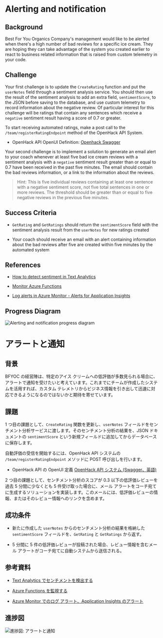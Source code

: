 # Alerting and notification

## Background

Best For You Organics Company's management would like to be alerted when
there's a high number of bad reviews for a specific ice cream. They are
hoping they can take advantage of the system you created earlier to react
to business related information that is raised from custom telemetry in
your code.

## Challenge

Your first challenge is to update the `CreateRating` function and put the
`userNotes` field through a sentiment analysis service. You should then
use the result of the sentiment analysis to add an extra field,
`sentimentScore`, to the JSON before saving to the database, and use custom telemetry to record information about the negative review.  Of particular interest for this challenge will be ratings that contain any sentences which receive a `negative` sentiment result having a score of 0.7 or greater.  

To start receiving automated ratings, make a post call to the
`/team/registerRatingEndpoint` method of the OpenHack API System.

* OpenHack API OpenUI Definition:
[Openhack Swagger](https://petstore.swagger.io/?url=https://serverlessohmanagementapi.trafficmanager.net/api/definition)

Your second challenge is to implement a solution to generate an email alert
to your coach whenever at least five bad ice cream reviews with a sentiment
analysis with a `negative` sentiment result greater than or equal to 0.7 have been received in the past five minutes. The email should contain the bad reviews information, or a link to the information about the reviews.

> Hint: This is five individual reviews containing at least one sentence with a negative sentiment score, not five total sentences in one or more reviews.  The threshold should be greater than or equal to five negative reviews in the previous five minutes.

## Success Criteria

* `GetRating` and `GetRatings` should return the `sentimentScore` field
with the sentiment analysis result from the `userNotes` for new ratings
created

* Your coach should receive an email with an alert containing information
about the bad reviews after five are created within five minutes by the
automated system

## References

* [How to detect sentiment in Text Analytics](https://docs.microsoft.com/azure/cognitive-services/text-analytics/how-tos/text-analytics-how-to-sentiment-analysis)

* [Monitor Azure Functions](https://docs.microsoft.com/azure/azure-functions/functions-monitoring)

* [Log alerts in Azure Monitor - Alerts for Application Insights](https://docs.microsoft.com/azure/monitoring-and-diagnostics/monitor-alerts-unified-log)

## Progress Diagram

![Alerting and notification progress diagram](https://serverlessoh.azureedge.net/public/alerting-and-notification-progress-diagram.jpg)

# アラートと通知

## 背景

BFYOC の経営陣は、特定のアイス クリームへの低評価が多数見られる場合に、アラートで通知を受けたいと考えています。これまでにチームが作成したシステムを活用すれば、カスタム テレメトリからビジネス情報を引き出して迅速に対応できるようになるのではないかと期待を寄せています。

## 課題

1 つ目の課題として、`CreateRating` 関数を更新し、`userNotes` フィールドをセンチメント分析サービスに渡します。そのセンチメント分析の結果を、JSON ドキュメントの `sentimentScore` という新規フィールドに追加してからデータベースに保存します。

自動評価の受信を開始するには、OpenHack API システムの `/team/registerRatingEndpoint` メソッドに POST 呼び出しを行います。

* OpenHack API の OpenUI 定義 [OpenHack API システム (Swagger、英語)](https://petstore.swagger.io/?url=https://serverlessohmanagementapi.trafficmanager.net/api/definition)

2 つ目の課題として、センチメント分析のスコアが 0.3 以下の低評価レビューを過去 5 分間に少なくとも 5 件受け取った場合に、メール アラートをコーチ宛てに生成するソリューションを実装します。このメールには、低評価レビューの情報、またはそのレビュー情報へのリンクを含めます。

## 成功条件

* 新たに作成した `userNotes` からのセンチメント分析の結果を格納した `sentimentScore` フィールドを、`GetRating` と `GetRatings` から返す。

* 5 分間に 5 件の低評価レビューが投稿された場合、レビュー情報を含むメール アラートがコーチ宛てに自動システムから送信される。

## 参考資料

* [Text Analytics でセンチメントを検出する](https://docs.microsoft.com/ja-jp/azure/cognitive-services/text-analytics/how-tos/text-analytics-how-to-sentiment-analysis)

* [Azure Functions を監視する](https://docs.microsoft.com/ja-jp/azure/azure-functions/functions-monitoring)

* [Azure Monitor でのログ アラート、Application Insights のアラート](https://docs.microsoft.com/ja-jp/azure/azure-monitor/platform/alerts-unified-log)

## 進捗図

![進捗図: アラートと通知](https://serverlessoh.azureedge.net/public/alerting-and-notification-progress-diagram.jpg)
